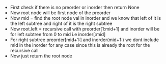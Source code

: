- First check if there is no preorder or inorder then return None
- Now root node will be first node of the preorder
- Now mid = find the root node val in inorder and we know that left of it is the left subtree and right of it is the right subtree
- Now root.left = recursive call with preorder[1:mid+1] and inorder will be for left subtree from 0 to mid i.e inorder[:mid]
- For right subtree preorder[mid+1:] and inorder(mid+1:) we dont include mid in the inorder for any case since this is already the root for the recursive call
- Now just return the root node